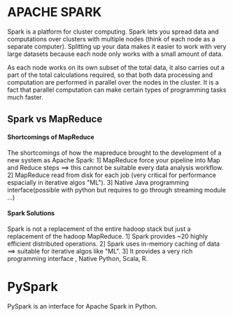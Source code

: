 # APACHE SPARK

Spark is a platform for cluster computing. Spark lets you spread data and computations over clusters with multiple nodes (think of each node as a separate computer). Splitting up your data makes it easier to work with very large datasets because each node only works with a small amount of data.

As each node works on its own subset of the total data, it also carries out a part of the total calculations required, so that both data processing and computation are performed in parallel over the nodes in the cluster. It is a fact that parallel computation can make certain types of programming tasks much faster.

## Spark vs MapReduce

#### Shortcomings of MapReduce
The shortcomings of how the mapreduce brought to the development of a new system as Apache Spark:
  1] MapReduce force your pipeline into Map and Reduce steps ==> this cannot be suitable every data analysis workflow.
  2] MapReduce read from disk for each job (very critical for performance espacially in iterative algos "ML").
  3] Native Java programming interface(possible with python but requires to go through streaming module ...)
  
#### Spark Solutions
Spark is not a replacement of the entire hadoop stack but just a replacement of the hadoop MapReduce.
  1] Spark provides ~20 highly efficient distributed operations.
  2] Spark uses in-memory caching of data ==> suitable for iterative algos like "ML".
  3] It provides a very rich programming interface , Native Python, Scala, R.
  

# PySpark
PySpark is an interface for Apache Spark in Python.
